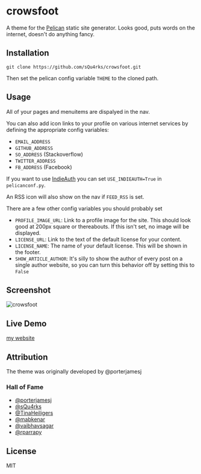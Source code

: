 # crowsfoot

A theme for the [Pelican](http://getpelican.com) static site generator.
Looks good, puts words on the internet, doesn't do anything fancy.

## Installation

`git clone https://github.com/sQu4rks/crowsfoot.git`

Then set the pelican config variable `THEME` to the cloned path.

## Usage

All of your pages and menuitems are dispalyed in the nav.

You can also add icon links to your profile on various internet
services by defining the appropriate config variables:

* `EMAIL_ADDRESS`
* `GITHUB_ADDRESS`
* `SO_ADDRESS` (Stackoverflow)
* `TWITTER_ADDRESS`
* `FB_ADDRESS` (Facebook)

If you want to use [IndieAuth](https://indieauth.com/) you can set `USE_INDIEAUTH=True` in `pelicanconf.py`. 

An RSS icon will also show on the nav if `FEED_RSS` is set.

There are a few other config variables you should probably set

* `PROFILE_IMAGE_URL`: Link to a profile image for the site. This should look
good at 200px square or thereabouts. If this isn't set, no image will be
displayed.
* `LICENSE_URL`: Link to the text of the default license for your content.
* `LICENSE_NAME`: The name of your default license. This will be shown in
the footer.
* `SHOW_ARTICLE_AUTHOR`: It's silly to show the author of every post on a
single author website, so you can turn this behavior off by setting this
to `False`

## Screenshot

![crowsfoot](https://raw.github.com/squ4rks/crowsfoot/master/screenshot.png)

## Live Demo

[my website](http://marcel.nlogn.org/)

## Attribution 

The theme was originally developed by @porterjamesj

### Hall of Fame 

* [@porterjamesj](https://github.com/porterjamesj)
* [@sQu4rks](https://github.com/sQu4rks)
* [@TinaHeiligers](https://github.com/TinaHeiligers)
* [@mabkenar](https://github.com/mabkenar)
* [@vaibhavsagar](https://github.com/vaibhavsagar)
* [@rparrapy](https://github.com/rparrapy)

## License

MIT
